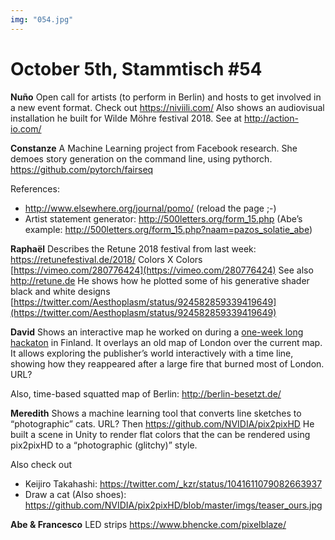 ```yaml
---
img: "054.jpg"
---
```


# **October 5th, Stammtisch #54**

**Nuño**
Open call for artists (to perform in Berlin) and hosts to get involved in a new event format. Check out https://niviili.com/
Also shows an audiovisual installation he built for Wilde Möhre festival 2018. 
See at http://action-io.com/

**Constanze**
A Machine Learning project from Facebook research. She demoes story generation on the command line, using pythorch.
https://github.com/pytorch/fairseq

References: 

- http://www.elsewhere.org/journal/pomo/ (reload the page ;-)
- Artist statement generator: http://500letters.org/form_15.php (Abe’s example: http://500letters.org/form_15.php?naam=pazos_solatie_abe)

**Raphaël**
Describes the Retune 2018 festival from last week: https://retunefestival.de/2018/
Colors X Colors [https://vimeo.com/280776424](https://vimeo.com/280776424)
See also http://retune.de
He shows how he plotted some of his generative shader black and white designs
[https://twitter.com/Aesthoplasm/status/924582859339419649](https://twitter.com/Aesthoplasm/status/924582859339419649)

**David**
Shows an interactive map he worked on during a [one-week long hackaton](https://medium.com/@rosson/dhh18-the-week-long-hackathon-85d41a290a3) in Finland. It overlays an old map of London over the current map. It allows exploring the publisher’s world interactively with a time line, showing how they reappeared after a large fire that burned most of London. URL?

Also, time-based squatted map of Berlin: http://berlin-besetzt.de/

**Meredith**
Shows a machine learning tool that converts line sketches to “photographic” cats. URL?
Then https://github.com/NVIDIA/pix2pixHD
He built a scene in Unity to render flat colors that the can be rendered using pix2pixHD to a “photographic (glitchy)” style.

Also check out 

- Keijiro Takahashi: https://twitter.com/_kzr/status/1041611079082663937
- Draw a cat (Also shoes): https://github.com/NVIDIA/pix2pixHD/blob/master/imgs/teaser_ours.jpg

**Abe & Francesco**
LED strips
https://www.bhencke.com/pixelblaze/

